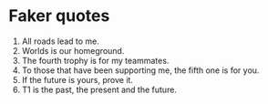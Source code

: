 # Faker quotes

1. All roads lead to me.
2. Worlds is our homeground.
3. The fourth trophy is for my teammates.
4. To those that have been supporting me, the fifth one is for you.
5. If the future is yours, prove it.
6. T1 is the past, the present and the future. 